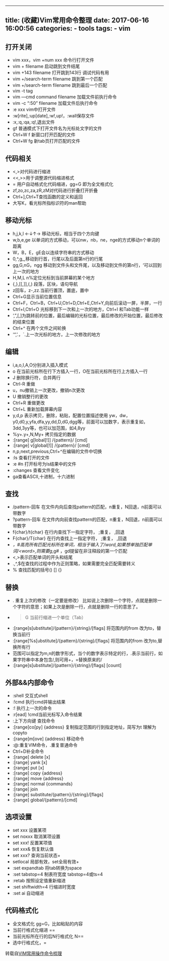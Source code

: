 
---
title: (收藏)Vim常用命令整理
date: 2017-06-16 16:00:56
categories:
    - tools
tags:
    - vim
---

## 打开关闭

* vim xxx，vim +num xxx 命令行打开文件
* vim + filename 启动跳到文件结尾
* vim +143 filename 打开跳到143行 调试代码有用
* vim +/search-term filename 跳到第一个匹配
* vim +/search-term filename 跳到最后一个匹配
* vim -t tag
* vim —cmd command filename 加载文件前执行命令
* vim -c “:50” filename 加载文件后执行命令
* :e xxx vim中打开文件
* :w[rite],:up[date],:w!,up!，:wall保存文件
* :x,:q,:qa,:q!,退出文件
* gf 普通模式下打开文件名为光标处文字的文件
* Ctrl+W f 新窗口打开匹配的文件
* Ctrl+W fg 新tab页打开匹配的文件

## 代码相关

* <,>对代码进行缩进
* <<,>>用于调整源代码缩进格式
* = 用户自动格式化代码缩进，gg=G 即为全文格式化
* zf,zo,zc,za,zR,zM对代码进行折叠打开折叠
* Ctrl+],Ctrl+T查找函数的定义和返回
* 大写K，看光标所指标识符的man帮助

## 移动光标
* h,j,k,l ←↓↑→ 移动光标，相当于四个方向键
* w,b,e,ge 以单词的方式移动，可以nw，nb，ne，nge的方式移动n个单词的距离
* W，B，E，gE会以连续字符串的方式移动
* 0,^,g_,移动到行首，行尾以及后面第n行的行尾
* gg,G,nG，ngg 移动到文件头和文件尾，以及移动到文件的第n行，‘可以回到上一次的地方
* H,M,L n%定位光标到当前屏幕的某个地方
* {,},[[,]],(,) 段落，区块，语句导航
* z回车，z-,zz.当前行置顶，置底，置中
* Ctrl+G显示当前位置信息
* Ctrl+F，Ctrl+B，Ctrl+U,Ctrl+D,Ctrl+E,Ctrl+Y,向前后滚动一屏，半屏，一行
* Ctrl+I,Ctrl+O 光标移到下一次和上一次的地方，Ctrl+I 和Tab功能一样
* ‘,”,[,]为跳转前的位置，最后编辑的光标位置，最后修改的开始位置，最后修改的结束位置
* Ctrl+^ 在两个文件之间轮换
* ‘“,’.，`.上一次光标的地方，上一次修改的地方

## 编辑
* i,a,o,I,A,O分别进入插入模式
* o 在当前光标所在行下方插入一行，O在当前光标所在行上方插入一行
* J 删除换行符，合并两行
* Ctrl-R 重做
* u，nu撤销上一次更改，撤销n次更改
* U 撤销整行的更改
* Ctrl+R 重做更改
* Ctrl+L 重新加载屏幕内容
* y,d,p 表示拷贝，删除，粘贴，配置位置描述使用 yw，dw，y0,d0,y,yfa,dfa,yy,dd,D,dG,dgg等，前面可以加数字，表示重复如，3dd,3yy等，也可以加范围，如4,8yy
* %y+.y+,N,My+ 拷贝指定的数据
* :[range] g[lobal[!]] /{pattern}/ [cmd]
* :[range] v[global[!]] /{pattern}/ [cmd]
* n,p,next,previous,Ctrl+^在编辑的文件中切换
* :ls 查看打开的文件
* :e #n 打开标号为ls结果中的文件
* :changes 查看文件变化
* ga查看ASCII,十进制，十六进制

## 查找

* /pattern-回车 在文件内向后查找pattern的匹配，n重复，N回退，n前面可以带数字
* ?pattern-回车 在文件内向前查找pattern的匹配，n重复，N回退，n前面可以带数字
* f{char}/t{char} 在行内查找下一指定字符， ;重复， ,回退
* F{char}/T{char} 在行内查找上一指定字符， ;重复， ,回退
* *，#高亮所有匹配光标所在单词，相当于输入了/word,如果想单独匹配单词/\<word\>,则需要g*,g# ，gd提留在非注释段的第一个匹配
* \<,\>表示匹配单词的开头和结尾
* .,^,$在查找的过程中作为正则策略，如果需要完全匹配需要转义
* % 查找匹配的括号() [] {}

## 替换

* . 重复上次的修改（一定要是修改） 比如说上次删除一个字符，点就是删除一个字符的意思；如果上次是删除一行，点就是删除一行的意思了。
* >G 当前行缩进一个单位（Tab）
* :[range]s[ubstitute]/{pattern}/{string}/[flags] 将范围内的from 改为to，替换当前行
* :[range]%s[ubstitute]/{pattern}/{string}/[flags] 将范围内的from 改为to,替换所有行
* 范围可以指定为m,n的数字形式，当个的数字表示特定的行，.表示当前行，如果字符串中本身包含/,则可用+，=替换原来的/
* :[range]s[ubstitute]/{pattern}/{string}/[flags] [count]

## 外部&&内部命令

* :shell 交互式shell
* :!cmd 执行cmd并输出结果
* :! 执行上一次的命令
* :r[ead] !cmd当前光标写入命令结果
* :上下方向键 查找命令
* :[range]co[py] {address} 复制指定范围的行到指定地址，简写为t 理解为copyto
* :[range]m[ove] {address} 移动命令
* :@:重复VIM命令，.重复普通命令
* Ctrl+D补全命令
* :[range] delete [x]
* :[range] yank [x]
* :[range] put [x]
* :[range] copy {address}
* :[range] move {address}
* :[range] normal {commands}
* :[range] join
* :[range] substitute/{pattern}/{string}/[flags]
* :[range] global/{pattern}/[cmd]

## 选项设置

* set xxx 设置某项
* set noxxx 取消某项设置
* set xxx! 反置某项值
* set xxx& 恢复默认值
* set xxx? 查询当前状态+
* setlocal 局部有效，set全局有效+
* :set expandtab 将tab转换为space
* :set tabstop=4 制表符宽度 tabstop=4或ts=4
* :retab 按照设定值重新缩进
* :set shiftwidth=4 行缩进时宽度
* :set ai 自动缩进

## 代码格式化

* 全文格式化 gg=G，比如粘贴的内容
* 当前行格式化缩进 ==
* 当前光标所在行的后N行格式化 N==
* 选中行格式化，=

转载自[VIM常用操作命令梳理](https://zhuanlan.zhihu.com/p/27232184)